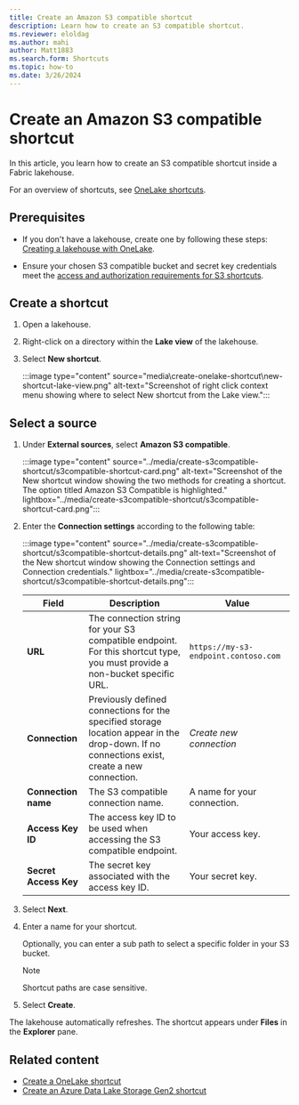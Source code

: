 ```yaml
---
title: Create an Amazon S3 compatible shortcut
description: Learn how to create an S3 compatible shortcut.
ms.reviewer: eloldag
ms.author: mahi
author: Matt1883
ms.search.form: Shortcuts
ms.topic: how-to
ms.date: 3/26/2024
---
```


# Create an Amazon S3 compatible shortcut

In this article, you learn how to create an S3 compatible shortcut inside a Fabric lakehouse.

For an overview of shortcuts, see [OneLake shortcuts](onelake-shortcuts.md).

## Prerequisites

- If you don't have a lakehouse, create one by following these steps: [Creating a lakehouse with OneLake](create-lakehouse-onelake.md).

- Ensure your chosen S3 compatible bucket and secret key credentials meet the [access and authorization requirements for S3 shortcuts](onelake-shortcuts.md#s3-shortcuts).

## Create a shortcut

1. Open a lakehouse.

1. Right-click on a directory within the **Lake view** of the lakehouse.

1. Select **New shortcut**.

   :::image type="content" source="media\create-onelake-shortcut\new-shortcut-lake-view.png" alt-text="Screenshot of right click context menu showing where to select New shortcut from the Lake view.":::

## Select a source

1. Under **External sources**, select **Amazon S3 compatible**.
    
    :::image type="content" source="../media/create-s3compatible-shortcut/s3compatible-shortcut-card.png" alt-text="Screenshot of the New shortcut window showing the two methods for creating a shortcut. The option titled Amazon S3 Compatible is highlighted." lightbox="../media/create-s3compatible-shortcut/s3compatible-shortcut-card.png":::

1. Enter the **Connection settings** according to the following table:

    :::image type="content" source="../media/create-s3compatible-shortcut/s3compatible-shortcut-details.png" alt-text="Screenshot of the New shortcut window showing the Connection settings and Connection credentials." lightbox="../media/create-s3compatible-shortcut/s3compatible-shortcut-details.png":::

      |Field | Description| Value|
      |-----|-----| -----|
      | **URL**| The connection string for your S3 compatible endpoint. For this shortcut type, you must provide a non-bucket specific URL. | `https://my-s3-endpoint.contoso.com` |
      |**Connection** | Previously defined connections for the specified storage location appear in the drop-down. If no connections exist, create a new connection.| *Create new connection* |
      |**Connection name** | The S3 compatible connection name.| A name for your connection.|
      |**Access Key ID**| The access key ID to be used when accessing the S3 compatible endpoint. | Your access key.|
      |**Secret Access Key**| The secret key associated with the access key ID. | Your secret key.|

1. Select **Next**.

1. Enter a name for your shortcut.

    Optionally, you can enter a sub path to select a specific folder in your S3 bucket.
    > [!NOTE]
    > Shortcut paths are case sensitive.

1. Select **Create**.

The lakehouse automatically refreshes. The shortcut appears under **Files** in the **Explorer** pane.

## Related content

- [Create a OneLake shortcut](create-onelake-shortcut.md)
- [Create an Azure Data Lake Storage Gen2 shortcut](create-adls-shortcut.md)